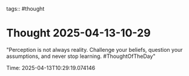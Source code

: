 tags:: #thought

# Thought 2025-04-13-10-29

"Perception is not always reality. Challenge your beliefs, question your assumptions, and never stop learning. #ThoughtOfTheDay"

Time: 2025-04-13T10:29:19.074146
